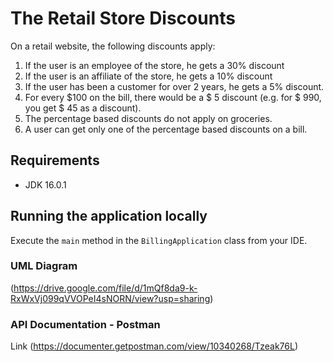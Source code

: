 # The Retail Store Discounts

On a retail website, the following discounts apply:
1. If the user is an employee of the store, he gets a 30% discount
2. If the user is an affiliate of the store, he gets a 10% discount
3. If the user has been a customer for over 2 years, he gets a 5% discount.
4. For every $100 on the bill, there would be a $ 5 discount (e.g. for $ 990, you get $ 45
   as a discount).
5. The percentage based discounts do not apply on groceries.
6. A user can get only one of the percentage based discounts on a bill.

## Requirements
- JDK 16.0.1
## Running the application locally  
Execute the `main` method in the `BillingApplication` class from your IDE.

### UML Diagram
(https://drive.google.com/file/d/1mQf8da9-k-RxWxVj099qVVOPeI4sNORN/view?usp=sharing)
### API Documentation - Postman
Link (https://documenter.getpostman.com/view/10340268/Tzeak76L)

